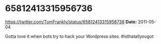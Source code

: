 # 65812413315956736
https://twitter.com/TomFrankly/status/65812413315956736
**Date:** 2011-05-04

Gotta love it when bots try to hack your Wordpress sites. #isthatallyougot
